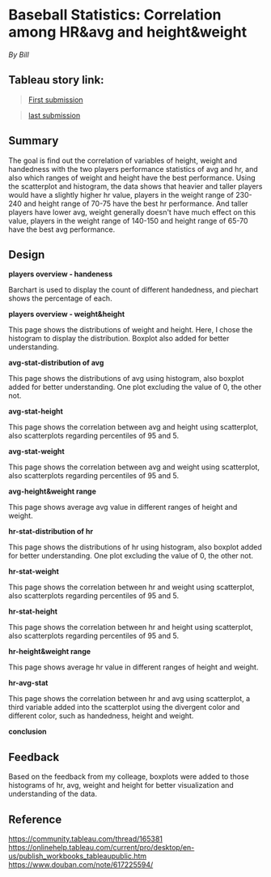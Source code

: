 
# Baseball Statistics: Correlation among HR&avg and height&weight
*By Bill*

## Tableau story link:
> [First submission](https://public.tableau.com/profile/.20022973#!/vizhome/Baseball_15607923423480/Baseballstatistics)

> [last submission](https://public.tableau.com/profile/.20022973#!/vizhome/Baseball-secondsubmission/Baseballstatistics?publish=yes)


## Summary
The goal is find out the correlation of variables of height, weight and handedness with the two players performance statistics of avg and hr, and also which ranges of weight and height have the best performance. Using the scatterplot and histogram, the data shows that heavier and taller players would have a slightly higher hr value, players in the weight range of 230-240 and height range of 70-75 have the best hr performance. And taller players have lower avg, weight generally doesn't have much effect on this value, players in the weight range of 140-150 and height range of 65-70 have the best avg performance.

## Design

**players overview - handeness**

Barchart is used to display the count of different handedness, and piechart shows the percentage of each.

**players overview - weight&height**

This page shows the distributions of weight and height. Here, I chose the histogram to display the distribution. Boxplot also added for better understanding.

**avg-stat-distribution of avg**

This page shows the distributions of avg using histogram, also boxplot added for better understanding. One plot excluding the value of 0, the other not.

**avg-stat-height**

This page shows the correlation between avg and height using scatterplot, also scatterplots regarding percentiles of 95 and 5.

**avg-stat-weight**

This page shows the correlation between avg and weight using scatterplot, also scatterplots regarding percentiles of 95 and 5.

**avg-height&weight range**

This page shows average avg value in different ranges of height and weight.

**hr-stat-distribution of hr**

This page shows the distributions of hr using histogram, also boxplot added for better understanding. One plot excluding the value of 0, the other not.

**hr-stat-weight**

This page shows the correlation between hr and weight using scatterplot, also scatterplots regarding percentiles of 95 and 5.

**hr-stat-height**

This page shows the correlation between hr and height using scatterplot, also scatterplots regarding percentiles of 95 and 5.

**hr-height&weight range**

This page shows average hr value in different ranges of height and weight.

**hr-avg-stat**

This page shows the correlation between hr and avg using scatterplot, a third variable added into the scatterplot using the divergent color and different color, such as handedness, height and weight.

**conclusion**

## Feedback

Based on the feedback from my colleage, boxplots were added to those histograms of hr, avg, weight and height for better visualization and understanding of the data.

## Reference
<https://community.tableau.com/thread/165381>
<https://onlinehelp.tableau.com/current/pro/desktop/en-us/publish_workbooks_tableaupublic.htm>
<https://www.douban.com/note/617225594/>
